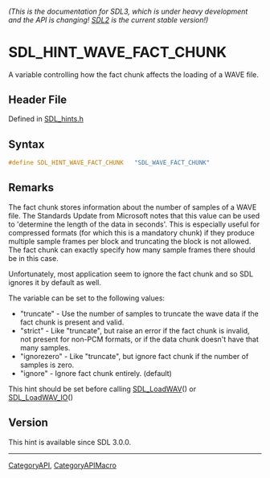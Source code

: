 ###### (This is the documentation for SDL3, which is under heavy development and the API is changing! [SDL2](https://wiki.libsdl.org/SDL2/) is the current stable version!)
# SDL_HINT_WAVE_FACT_CHUNK

A variable controlling how the fact chunk affects the loading of a WAVE file.

## Header File

Defined in [SDL_hints.h](https://github.com/libsdl-org/SDL/blob/main/include/SDL3/SDL_hints.h)

## Syntax

```c
#define SDL_HINT_WAVE_FACT_CHUNK   "SDL_WAVE_FACT_CHUNK"
```

## Remarks

The fact chunk stores information about the number of samples of a WAVE
file. The Standards Update from Microsoft notes that this value can be used
to 'determine the length of the data in seconds'. This is especially useful
for compressed formats (for which this is a mandatory chunk) if they
produce multiple sample frames per block and truncating the block is not
allowed. The fact chunk can exactly specify how many sample frames there
should be in this case.

Unfortunately, most application seem to ignore the fact chunk and so SDL
ignores it by default as well.

The variable can be set to the following values:

- "truncate" - Use the number of samples to truncate the wave data if the
  fact chunk is present and valid.
- "strict" - Like "truncate", but raise an error if the fact chunk is
  invalid, not present for non-PCM formats, or if the data chunk doesn't
  have that many samples.
- "ignorezero" - Like "truncate", but ignore fact chunk if the number of
  samples is zero.
- "ignore" - Ignore fact chunk entirely. (default)

This hint should be set before calling [SDL_LoadWAV](SDL_LoadWAV)() or
[SDL_LoadWAV_IO](SDL_LoadWAV_IO)()

## Version

This hint is available since SDL 3.0.0.

----
[CategoryAPI](CategoryAPI), [CategoryAPIMacro](CategoryAPIMacro)

